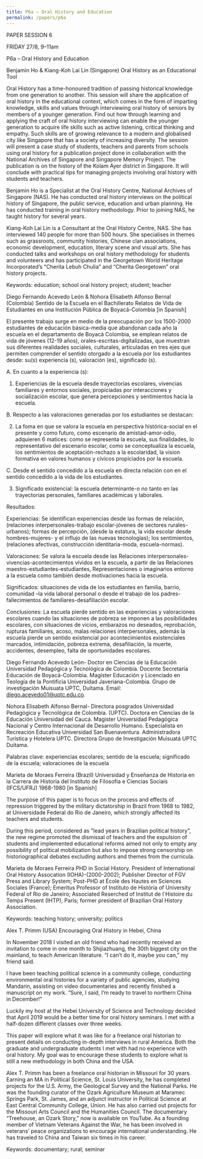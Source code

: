 ```yaml
---
title: P6a – Oral History and Education
permalink: /papers/p6a
---
```

PAPER SESSION 6

FRIDAY 27/8, 9–11am

P6a – Oral History and Education

Benjamin Ho & Kiang-Koh Lai Lin (Singapore) Oral History as an Educational Tool

Oral History has a time-honoured tradition of passing historical knowledge from one generation to another. This session will share the application of oral history in the educational context, which comes in the form of imparting knowledge, skills and values through interviewing oral history of seniors by members of a younger generation. Find out how through learning and applying the craft of oral history interviewing can enable the younger generation to acquire life skills such as active listening, critical thinking and empathy. Such skills are of growing relevance to a modern and globalised city like Singapore that has a society of increasing diversity. The session will present a case study of students, teachers and parents from schools using oral history for a publication project done in collaboration with the National Archives of Singapore and Singapore Memory Project. The publication is on the history of the Kolam Ayer district in Singapore. It will conclude with practical tips for managing projects involving oral history with students and teachers.

Benjamin Ho is a Specialist at the Oral History Centre, National Archives of Singapore (NAS). He has conducted oral history interviews on the political history of Singapore, the public service, education and urban planning. He has conducted training in oral history methodology. Prior to joining NAS, he taught history for several years.

Kiang-Koh Lai Lin is a Consultant at the Oral History Centre, NAS. She has interviewed 140 people for more than 500 hours. She specialises in themes such as grassroots, community histories, Chinese clan associations, economic development, education, literary scene and visual arts. She has conducted talks and workshops on oral history methodology for students and volunteers and has participated in the Georgetown World Heritage Incorporated’s “Cherita Lebuh Chulia” and “Cherita Georgetown” oral history projects. 

Keywords: education; school oral history project; student; teacher

Diego Fernando Acevedo León & Nohora Elisabeth Alfonso Bernal (Colombia) Sentido de la Escuela en el Bachillerato Relatos de Vida de Estudiantes en una Institución Pública de Boyacá-Colombia [in Spanish]

El presente trabajo surge en medio de la preocupación por los 1500-2000 estudiantes de educación básica-media que abandonan cada año la escuela en el departamento de Boyacá Colombia, se emplean relatos de vida de jóvenes (12-19 años), orales-escritas-digitalizadas, que muestran sus diferentes realidades sociales, culturales, articuladas en tres ejes que permiten comprender el sentido otorgado a la escuela por los estudiantes desde: su(s) experiencia (s), valoración (es), significado (s). 

A.	En cuanto a la experiencia (s): 

1.	Experiencias de la escuela desde trayectorias escolares, vivencias familiares y  entornos sociales, propiciadas por interacciones y socialización escolar, que genera percepciones y sentimientos hacia la escuela.

B.	Respecto a las valoraciones generadas por los estudiantes se destacan:

2.	La foma en que se valora la escuela en perspectiva histórica-social en el presente y como futuro, como escenario de amistad-amor-odio, adquieren 6 matices: como se representa la escuela, sus finalidades, lo representativo del escenario escolar, como se conceptualiza la escuela, los sentimientos de aceptación-rechazo a la escolaridad, la vision formativa en valores humanos y cívicos propiciados por la escuela.

C.	Desde el sentido concedido a la escuela en directa relación con en el sentido concedido a la vida de los estudiantes. 

3.	Significado existencial: la escuela determinante-o no tanto en las trayectorias personales, familiares académicas y laborales.

Resultados: 

Experiencias: Se identifican experiencias desde las formas de relación, (relaciones interpersonales-trabajo escolar-jóvenes de sectores rurales-urbanos); formas de percepción, (desde la estatura, la vida escolar desde hombres-mujeres- y el influjo de las nuevas tecnologías); los sentimientos, (relaciones afectivas, construcción identitaria-moda, escuela-normas). 

Valoraciones: Se valora la escuela desde las Relaciones interpersonales-vivencias-acontecimientos vividos en la escuela, a partir de las Relaciones maestro-estudiantes-estudiantes, Representaciones o imaginarios entorno a la escuela como también desde motivaciones hacia la escuela. 

Significados: situaciones de vida de los estudiantes en familia, barrio, comunidad –la vida laboral personal o desde el trabajo de los padres- fallecimientos de familiares-desafiliación escolar.

Conclusiones: La escuela pierde sentido en las experiencias y valoraciones escolares cuando las situaciones de pobreza se imponen a las posibilidades escolares, con situaciones de vicios, embarazos no deseados, reprobación, rupturas familiares, acoso, malas relaciones interpersonales, además la escuela pierde un sentido existencial por acontecimientos existenciales marcados, intimidación, pobreza extrema, desafiliación, la muerte, accidentes, desempleo, falta de oportunidades escolares.

Diego Fernando Acevedo León- Doctor en Ciencias de la Educación Universidad Pedagógica y Tecnológica de Colombia. Docente Secretaría Educación de Boyacá-Colombia. Magíster Educación y Licenciado en Teología de la Pontificia Universidad Javeriana-Colombia. Grupo de investigación Muisuata UPTC, Duitama. Email: diego.acevedo01@uptc.edu.co. 

Nohora Elisabeth Alfonso Bernal- Directora posgrados Universidad Pedagógica y Tecnológica de Colombia. (UPTC). Doctora en Ciencias de la Educación Universidad del Cauca. Magíster Universidad Pedagógica Nacional y Centro Internacional de Desarrollo Humano. Especialista en Recreación Educativa Universidad San Buenaventura. Administradora Turística y Hotelera UPTC. Directora Grupo de Investigación Muisuatá UPTC Duitama.

Palabras clave: experiencias escolares; sentido de la escuela; significado de la escuela; valoraciones de la escuela

Marieta de Moraes Ferreira (Brazil) Universidad y Enseñanza de Historia en la Carrera de Historia del Instituto de Filosofia e Ciencias Sociais (IFCS/UFRJ) 1968-1980 [in Spanish]

The purpose of this paper is to focus on the process and effects of repression triggered by the military dictatorship in Brazil from 1968 to 1982, at Universidade Federal do Rio de Janeiro, which strongly affected its teachers and students.

During this period, considered as "lead years in Brazilian political history", the new regime promoted the dismissal of teachers and the expulsion of students and implemented educational reforms aimed not only to empty any possibility of political mobilization but also to impose strong censorship on historiographical debates excluding authors and themes from the curricula.

Marieta de Moraes Ferreira PHD in Social History. President of International Oral History Assocation (IOHA)-(2000-2002);  Publisher Director of FGV Press and Library System; Post-PHD at École des Hautes en Sciences Sociales (France); Emeritus Professor of Instituto de História of University  Federal of Rio de Janeiro; Associated  Reserched of Institut de l`Histoire du Temps Present (IHTP), Paris; former president of  Brazilian Oral History Association.

Keywords: teaching history; university; politics

Alex T. Primm (USA) Encouraging Oral History in Hebei, China

In November 2018 I visited an old friend who had recently received an invitation to come in one month to Shijiazhuang, the 30th biggest city on the mainland, to teach American literature. “I can’t do it, maybe you can,” my friend said.

I have been teaching political science in a community college, conducting environmental oral histories for a variety of public agencies, studying Mandarin, assisting on video documentaries and recently finished a manuscript on my work. “Sure, I said, I’m ready to travel to northern China in December!”

Luckily my host at the Hebei University of Science and Technology decided that April 2019 would be a better time for oral history seminars. I met with a half-dozen different classes over three weeks. 

This paper will explore what it was like for a freelance oral historian to present details on conducting in-depth interviews in rural America. Both the graduate and undergraduate students I met with had no experience with oral history. My goal was to encourage these students to explore what is still a new methodology in both China and the USA.  

Alex T. Primm has been a freelance oral historian in Missouri for 30 years.  Earning an MA in Political Science, St. Louis University, he has completed projects for the U.S. Army, the Geological Survey and the National Parks. He was the founding curator of the Ozark Agriculture Museum at Maramec Springs Park, St. James, and an adjunct instructor in Political Science at East Central Community College, Union. He has also carried out projects for the Missouri Arts Council and the Humanities Council. The documentary “Treehouse, an Ozark Story,” now is available on YouTube. As a founding member of Vietnam Veterans Against the War, he has been involved in veterans’ peace organizations to encourage international understanding. He has traveled to China and Taiwan six times in his career.

Keywords: documentary; rural; seminar